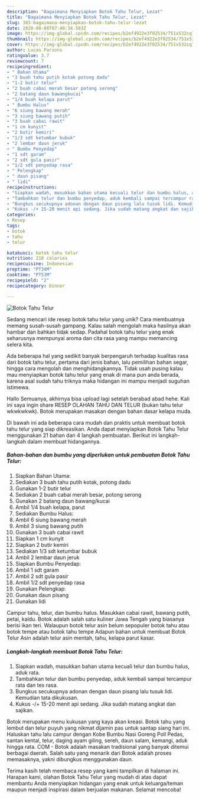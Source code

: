 ```yaml
---
description: "Bagaimana Menyiapkan Botok Tahu Telur, Lezat"
title: "Bagaimana Menyiapkan Botok Tahu Telur, Lezat"
slug: 383-bagaimana-menyiapkan-botok-tahu-telur-lezat
date: 2020-08-08T07:40:34.583Z
image: https://img-global.cpcdn.com/recipes/b2ef4922e3f02534/751x532cq70/botok-tahu-telur-foto-resep-utama.jpg
thumbnail: https://img-global.cpcdn.com/recipes/b2ef4922e3f02534/751x532cq70/botok-tahu-telur-foto-resep-utama.jpg
cover: https://img-global.cpcdn.com/recipes/b2ef4922e3f02534/751x532cq70/botok-tahu-telur-foto-resep-utama.jpg
author: Lucas Parsons
ratingvalue: 3.7
reviewcount: 7
recipeingredient:
- " Bahan Utama"
- "3 buah tahu putih kotak potong dadu"
- "1-2 butir telur"
- "2 buah cabai merah besar potong serong"
- "2 batang daun bawangkucai"
- "1/4 buah kelapa parut"
- " Bumbu Halus"
- "6 siung bawang merah"
- "3 siung bawang putih"
- "3 buah cabai rawit"
- "1 cm kunyit"
- "2 butir kemiri"
- "1/3 sdt ketumbar bubuk"
- "2 lembar daun jeruk"
- " Bumbu Penyedap"
- "1 sdt garam"
- "2 sdt gula pasir"
- "1/2 sdt penyedap rasa"
- " Pelengkap"
- " daun pisang"
- " lidi"
recipeinstructions:
- "Siapkan wadah, masukkan bahan utama kecuali telur dan bumbu halus, aduk rata."
- "Tambahkan telur dan bumbu penyedap, aduk kembali sampai tercampur rata dan tes rasa."
- "Bungkus secukupnya adonan dengan daun pisang lalu tusuk lidi. Kemudian tata dikukusan."
- "Kukus -/+ 15-20 menit api sedang. Jika sudah matang angkat dan sajikan."
categories:
- Resep
tags:
- botok
- tahu
- telur

katakunci: botok tahu telur 
nutrition: 218 calories
recipecuisine: Indonesian
preptime: "PT34M"
cooktime: "PT53M"
recipeyield: "2"
recipecategory: Dinner

---
```



![Botok Tahu Telur](https://img-global.cpcdn.com/recipes/b2ef4922e3f02534/751x532cq70/botok-tahu-telur-foto-resep-utama.jpg)

Sedang mencari ide resep botok tahu telur yang unik? Cara membuatnya memang susah-susah gampang. Kalau salah mengolah maka hasilnya akan hambar dan bahkan tidak sedap. Padahal botok tahu telur yang enak seharusnya mempunyai aroma dan cita rasa yang mampu memancing selera kita.

Ada beberapa hal yang sedikit banyak berpengaruh terhadap kualitas rasa dari botok tahu telur, pertama dari jenis bahan, lalu pemilihan bahan segar, hingga cara mengolah dan menghidangkannya. Tidak usah pusing kalau mau menyiapkan botok tahu telur yang enak di mana pun anda berada, karena asal sudah tahu triknya maka hidangan ini mampu menjadi suguhan istimewa.

Hallo Semuanya, akhirnya bisa upload lagi setelah berabad abad hehe. Kali ini saya ingin share RESEP OLAHAN TAHU DAN TELUR (bukan tahu telur wkwkwkwk). Botok merupakan masakan dengan bahan dasar kelapa muda.


Di bawah ini ada beberapa cara mudah dan praktis untuk membuat botok tahu telur yang siap dikreasikan. Anda dapat menyiapkan Botok Tahu Telur menggunakan 21 bahan dan 4 langkah pembuatan. Berikut ini langkah-langkah dalam membuat hidangannya.

<!--inarticleads1-->

##### Bahan-bahan dan bumbu yang diperlukan untuk pembuatan Botok Tahu Telur:

1. Siapkan  Bahan Utama:
1. Sediakan 3 buah tahu putih kotak, potong dadu
1. Gunakan 1-2 butir telur
1. Sediakan 2 buah cabai merah besar, potong serong
1. Gunakan 2 batang daun bawang/kucai
1. Ambil 1/4 buah kelapa, parut
1. Sediakan  Bumbu Halus:
1. Ambil 6 siung bawang merah
1. Ambil 3 siung bawang putih
1. Gunakan 3 buah cabai rawit
1. Siapkan 1 cm kunyit
1. Siapkan 2 butir kemiri
1. Sediakan 1/3 sdt ketumbar bubuk
1. Ambil 2 lembar daun jeruk
1. Siapkan  Bumbu Penyedap:
1. Ambil 1 sdt garam
1. Ambil 2 sdt gula pasir
1. Ambil 1/2 sdt penyedap rasa
1. Gunakan  Pelengkap:
1. Gunakan  daun pisang
1. Gunakan  lidi


Campur tahu, telur, dan bumbu halus. Masukkan cabai rawit, bawang putih, petai, kaldu. Botok adalah salah satu kuliner Jawa Tengah yang biasanya berisi ikan teri. Walaupun botok telur asin belum sepopuler botok tahu atau botok tempe atau botok tahu tempe Adapun bahan untuk membuat Botok Telur Asin adalah telur asin mentah, tahu, kelapa parut kasar. 

<!--inarticleads2-->

##### Langkah-langkah membuat Botok Tahu Telur:

1. Siapkan wadah, masukkan bahan utama kecuali telur dan bumbu halus, aduk rata.
1. Tambahkan telur dan bumbu penyedap, aduk kembali sampai tercampur rata dan tes rasa.
1. Bungkus secukupnya adonan dengan daun pisang lalu tusuk lidi. Kemudian tata dikukusan.
1. Kukus -/+ 15-20 menit api sedang. Jika sudah matang angkat dan sajikan.


Botok merupakan menu kukusan yang kaya akan kreasi. Botok tahu yang lembut dan telur puyuh yang nikmat dijamin pas untuk santap siang hari ini. Haluskan tahu lalu campur dengan Kobe Bumbu Nasi Goreng Poll Pedas, santan kental, telur, daging ayam giling, sereh, daun salam, kemangi, aduk hingga rata. COM - Botok adalah masakan tradisional yang banyak ditemui berbagai daerah. Salah satu yang menarik dari Botok adalah proses memasaknya, yakni dibungkus menggunakan daun. 

Terima kasih telah membaca resep yang kami tampilkan di halaman ini. Harapan kami, olahan Botok Tahu Telur yang mudah di atas dapat membantu Anda menyiapkan hidangan yang enak untuk keluarga/teman maupun menjadi inspirasi dalam berjualan makanan. Selamat mencoba!
